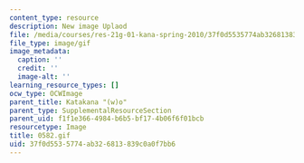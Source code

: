 ```yaml
---
content_type: resource
description: New image Uplaod
file: /media/courses/res-21g-01-kana-spring-2010/37f0d5535774ab326813839c0a0f7bb6_0582.gif
file_type: image/gif
image_metadata:
  caption: ''
  credit: ''
  image-alt: ''
learning_resource_types: []
ocw_type: OCWImage
parent_title: Katakana "(w)o"
parent_type: SupplementalResourceSection
parent_uid: f1f1e366-4984-b6b5-bf17-4b06f6f01bcb
resourcetype: Image
title: 0582.gif
uid: 37f0d553-5774-ab32-6813-839c0a0f7bb6
---
```


